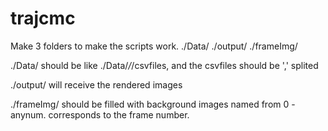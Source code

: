 # trajcmc
Make 3 folders to make the scripts work.
./Data/
./output/
./frameImg/



./Data/ should be like ./Data/*/*/csvfiles, and the csvfiles should be ',' splited

./output/ will receive the rendered images

./frameImg/ should be filled with background images named from 0 - anynum. corresponds to the frame number.
